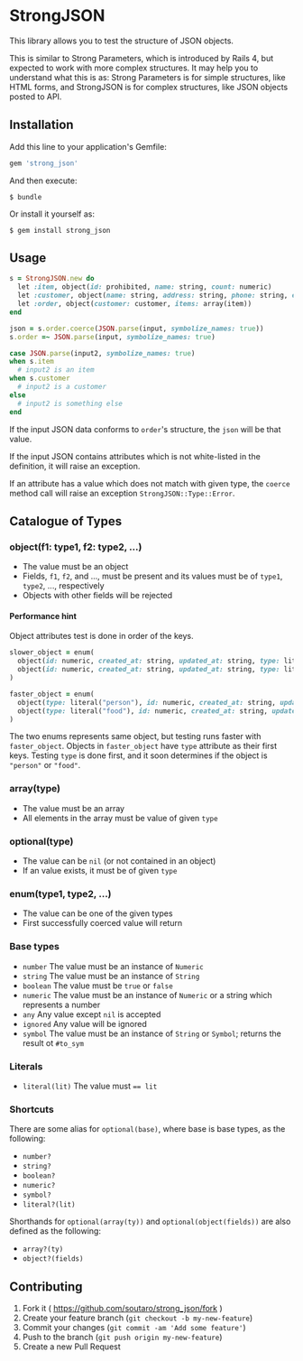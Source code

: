 # StrongJSON

This library allows you to test the structure of JSON objects.

This is similar to Strong Parameters, which is introduced by Rails 4, but expected to work with more complex structures.
It may help you to understand what this is as: Strong Parameters is for simple structures, like HTML forms, and StrongJSON is for complex structures, like JSON objects posted to API.

## Installation

Add this line to your application's Gemfile:

```ruby
gem 'strong_json'
```

And then execute:

    $ bundle

Or install it yourself as:

    $ gem install strong_json

## Usage

```ruby
s = StrongJSON.new do
  let :item, object(id: prohibited, name: string, count: numeric)
  let :customer, object(name: string, address: string, phone: string, email: optional(string))
  let :order, object(customer: customer, items: array(item))
end

json = s.order.coerce(JSON.parse(input, symbolize_names: true))
s.order =~ JSON.parse(input, symbolize_names: true)

case JSON.parse(input2, symbolize_names: true)
when s.item
  # input2 is an item
when s.customer
  # input2 is a customer
else
  # input2 is something else
end
```

If the input JSON data conforms to `order`'s structure, the `json` will be that value.

If the input JSON contains attributes which is not white-listed in the definition, it will raise an exception.

If an attribute has a value which does not match with given type, the `coerce` method call will raise an exception `StrongJSON::Type::Error`.

## Catalogue of Types

### object(f1: type1, f2: type2, ...)

* The value must be an object
* Fields, `f1`, `f2`, and ..., must be present and its values must be of `type1`, `type2`, ..., respectively
* Objects with other fields will be rejected

#### Performance hint

Object attributes test is done in order of the keys.

```ruby
slower_object = enum(
  object(id: numeric, created_at: string, updated_at: string, type: literal("person"), name: string),
  object(id: numeric, created_at: string, updated_at: string, type: literal("food"), object: any)
)

faster_object = enum(
  object(type: literal("person"), id: numeric, created_at: string, updated_at: string, name: string),
  object(type: literal("food"), id: numeric, created_at: string, updated_at: string, object: any)
)
```

The two enums represents same object, but testing runs faster with `faster_object`.
Objects in `faster_object` have `type` attribute as their first keys.
Testing `type` is done first, and it soon determines if the object is `"person"` or `"food"`.

### array(type)

* The value must be an array
* All elements in the array must be value of given `type`

### optional(type)

* The value can be `nil` (or not contained in an object)
* If an value exists, it must be of given `type`

### enum(type1, type2, ...)

* The value can be one of the given types
* First successfully coerced value will return

### Base types

* `number` The value must be an instance of `Numeric`
* `string` The value must be an instance of `String`
* `boolean` The value must be `true` or `false`
* `numeric` The value must be an instance of `Numeric` or a string which represents a number
* `any` Any value except `nil` is accepted
* `ignored` Any value will be ignored
* `symbol` The value must be an instance of `String` or `Symbol`; returns the result ot `#to_sym`

### Literals

* `literal(lit)` The value must `== lit`

### Shortcuts

There are some alias for `optional(base)`, where base is base types, as the following:

* `number?`
* `string?`
* `boolean?`
* `numeric?`
* `symbol?`
* `literal?(lit)`

Shorthands for `optional(array(ty))` and `optional(object(fields))` are also defined as the following:

* `array?(ty)`
* `object?(fields)`

## Contributing

1. Fork it ( https://github.com/soutaro/strong_json/fork )
2. Create your feature branch (`git checkout -b my-new-feature`)
3. Commit your changes (`git commit -am 'Add some feature'`)
4. Push to the branch (`git push origin my-new-feature`)
5. Create a new Pull Request
